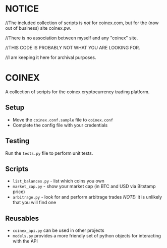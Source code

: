 # NOTICE

//The included collection of scripts is _not_ for coinex.com, but for the (now out of business) site coinex.pw.

//There is no association between myself and any "coinex" site.

//THIS CODE IS PROBABLY NOT WHAT YOU ARE LOOKING FOR.

//I am keeping it here for archival purposes.

COINEX
======

A collection of scripts for the coinex cryptocurrency trading platform.

Setup
-----

* Move the `coinex.conf.sample` file to `coinex.conf`
* Complete the config file with your credentials


Testing
-------

Run the `tests.py` file to perform unit tests.

Scripts
-------

* `list_balances.py` - list which coins you own
* `market_cap.py` - show your market cap (in BTC and USD via Bitstamp price)
* `arbitrage.py` - look for and perform arbitrage trades _NOTE:_ it is unlikely that you will find one

Reusables
---------

* `coinex_api.py` can be used in other projects
* `models.py` provides a more friendly set of python objects for interacting with the API
